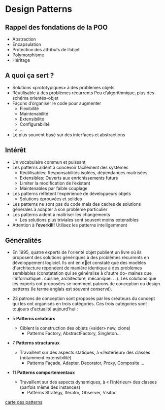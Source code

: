 # Design Patterns

## Rappel des fondations de la POO

* Abstraction
* Encapsulation
* Protection des attributs de l’objet
* Polymorphisme
* Héritage

## A quoi ça sert ?

* Solutions «prototypiques» à des problèmes objets
* Réutilisable à des problèmes récurrents
Peu d’algorithmique, plus des schéma orientés-objet
* Façons d’organiser le code pour augmenter
  * Flexibilité
  * Maintenabilité
  * Extensibilité
  * Configurabilité
  * ...
* Le plus souvent basé sur des interfaces et abstractions

## Intérêt

* Un vocabulaire commun et puissant
* Les patterns aident à concevoir facilement des systèmes
  * Réutilisables: Responsabilités isolées, dépendances maitrisées
  * Extensibles: Ouverts aux enrichissements futurs
  * Limiter la modification de l’existant
  * Maintenables par faible couplage
* Les patterns reflètent l’expérience de développeurs objets
  * Solutions éprouvées et solides
* Les patterns ne sont pas du code mais des cadres de solutions générales à adapter à son problème particulier
* Les patterns aident à maîtriser les changements
  * Les solutions plus triviales sont souvent moins extensibles
* Attention à **l’overkill!** Utilisez les patterns intelligemment

## Généralités

* En 1995, quatre experts de l'orienté objet publient un livre où ils proposent des solutions génériques à
des problèmes récurrents en développement logiciel. Ils ont en eet constaté que des modèles d'architecture
répondent de manière identique à des problèmes semblables (constatation qui se généralise à d'autre do-
maines que l'informatique : cuisine, architecture, mécanique. . .). Les solutions que les experts ont proposées
se nomment
patrons de conception ou design patterns (le terme anglais est souvent conservé).
* 23 patrons de conception sont proposés par les créateurs du concept qui les ont organisés en trois
catégories. Ces trois catégories sont toujours d'actualité aujourd'hui :

* 5 **Patterns créateurs**
  * Ciblent la construction des objets («aider» new, clone)
    * Patterns Factory, AbstractFactory, Singleton...
* 7 **Patterns structuraux**
  * Travaillent sur des aspects statiques, à «l’extérieur» des classes (notamment extensibilité)
    * Patterns Façade, Adapter, Decorator, Proxy, Composite ...
* 11 **Patterns comportementaux**
  * Travaillent sur des aspects dynamiques, à « l’intérieur» des classes (parfois même des instances)
    * Patterns Strategy, Iterator, Observer, Visitor

[carte des patterns](designpatternscard.pdf)
